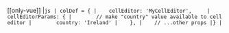 [[only-vue]]
|```js
| colDef = {
|    cellEditor: 'MyCellEditor',    
|    cellEditorParams: {
|        // make "country" value available to cell editor
|        country: 'Ireland'
|    },
|    // ...other props
|}
|```